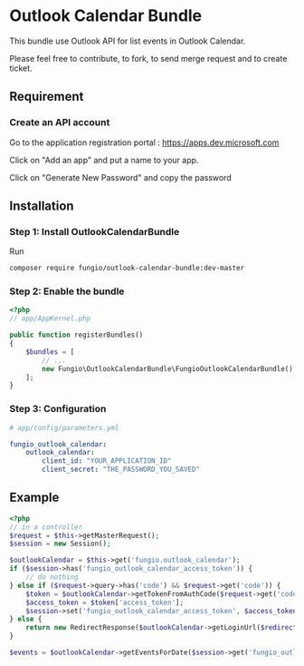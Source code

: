 # Outlook Calendar Bundle

This bundle use Outlook API for list events in Outlook Calendar.

Please feel free to contribute, to fork, to send merge request and to create ticket.

## Requirement
### Create an API account

Go to the application registration portal : https://apps.dev.microsoft.com

Click on "Add an app" and put a name to your app.

Click on "Generate New Password" and copy the password


## Installation
### Step 1: Install OutlookCalendarBundle

Run

```bash
composer require fungio/outlook-calendar-bundle:dev-master
```

### Step 2: Enable the bundle

``` php
<?php
// app/AppKernel.php

public function registerBundles()
{
    $bundles = [
        // ...
        new Fungio\OutlookCalendarBundle\FungioOutlookCalendarBundle()
    ];
}
```

### Step 3: Configuration

```yml
# app/config/parameters.yml

fungio_outlook_calendar:
    outlook_calendar:
        client_id: "YOUR_APPLICATION_ID"
        client_secret: "THE_PASSWORD_YOU_SAVED"
```

## Example

``` php
<?php
// in a controller
$request = $this->getMasterRequest();
$session = new Session();

$outlookCalendar = $this->get('fungio.outlook_calendar');
if ($session->has('fungio_outlook_calendar_access_token')) {
    // do nothing
} else if ($request->query->has('code') && $request->get('code')) {
    $token = $outlookCalendar->getTokenFromAuthCode($request->get('code'), $redirectUri);
    $access_token = $token['access_token'];
    $session->set('fungio_outlook_calendar_access_token', $access_token);
} else {
    return new RedirectResponse($outlookCalendar->getLoginUrl($redirectUri));
}

$events = $outlookCalendar->getEventsForDate($session->get('fungio_outlook_calendar_access_token'), new \DateTime('now');
```